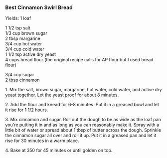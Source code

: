 
### Best Cinnamon Swirl Bread  
Yields: 1 loaf  
  
1 1/2 tsp salt  
1/3 cup brown sugar  
2 tbsp margarine  
3/4 cup hot water  
3/4 cup cold water  
1 1/2 tsp active dry yeast  
4 cups bread flour (the original recipe calls for AP flour but I used bread flour)  
  
3/4 cup sugar  
2 tbsp cinnamon  
  
1\. Mix the salt, brown sugar, margarine, hot water, cold water, and active dry yeast together. Let the yeast proof for about 8 minutes.  
  
2\. Add the flour and knead for 6-8 minutes. Put it in a greased bowl and let it rise for 1 1/2 hours.  
  
3\. Mix cinnamon and sugar. Roll out the dough to be as wide as the loaf pan you're putting it in and as long as you can reasonably make it. Spray with a little bit of water or spread about 1 tbsp of butter across the dough. Sprinkle the cinnamon sugar all over and roll it up. Put it in a greased pan and let it rise for 30 minutes in a warm place.  
  
4\. Bake at 350 for 45 minutes or until golden on top.  
    